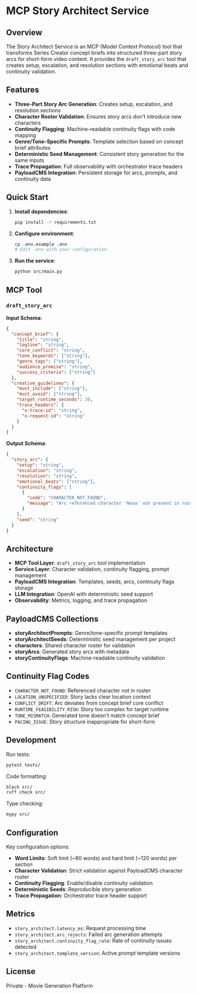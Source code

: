 # MCP Story Architect Service

## Overview

The Story Architect Service is an MCP (Model Context Protocol) tool that transforms Series Creator concept briefs into structured three-part story arcs for short-form video content. It provides the `draft_story_arc` tool that creates setup, escalation, and resolution sections with emotional beats and continuity validation.

## Features

- **Three-Part Story Arc Generation**: Creates setup, escalation, and resolution sections
- **Character Roster Validation**: Ensures story arcs don't introduce new characters
- **Continuity Flagging**: Machine-readable continuity flags with code mapping
- **Genre/Tone-Specific Prompts**: Template selection based on concept brief attributes
- **Deterministic Seed Management**: Consistent story generation for the same inputs
- **Trace Propagation**: Full observability with orchestrator trace headers
- **PayloadCMS Integration**: Persistent storage for arcs, prompts, and continuity data

## Quick Start

1. **Install dependencies**:
   ```bash
   pip install -r requirements.txt
   ```

2. **Configure environment**:
   ```bash
   cp .env.example .env
   # Edit .env with your configuration
   ```

3. **Run the service**:
   ```bash
   python src/main.py
   ```

## MCP Tool

### `draft_story_arc`

**Input Schema**:
```json
{
  "concept_brief": {
    "title": "string",
    "logline": "string", 
    "core_conflict": "string",
    "tone_keywords": ["string"],
    "genre_tags": ["string"],
    "audience_promise": "string",
    "success_criteria": ["string"]
  },
  "creative_guidelines": {
    "must_include": ["string"],
    "must_avoid": ["string"],
    "target_runtime_seconds": 30,
    "trace_headers": {
      "x-trace-id": "string",
      "x-request-id": "string"
    }
  }
}
```

**Output Schema**:
```json
{
  "story_arc": {
    "setup": "string",
    "escalation": "string", 
    "resolution": "string",
    "emotional_beats": ["string"],
    "continuity_flags": [
      {
        "code": "CHARACTER_NOT_FOUND",
        "message": "Arc referenced character 'Nova' not present in roster"
      }
    ],
    "seed": "string"
  }
}
```

## Architecture

- **MCP Tool Layer**: `draft_story_arc` tool implementation
- **Service Layer**: Character validation, continuity flagging, prompt management
- **PayloadCMS Integration**: Templates, seeds, arcs, continuity flags storage
- **LLM Integration**: OpenAI with deterministic seed support
- **Observability**: Metrics, logging, and trace propagation

## PayloadCMS Collections

- **storyArchitectPrompts**: Genre/tone-specific prompt templates
- **storyArchitectSeeds**: Deterministic seed management per project
- **characters**: Shared character roster for validation
- **storyArcs**: Generated story arcs with metadata
- **storyContinuityFlags**: Machine-readable continuity validation

## Continuity Flag Codes

- `CHARACTER_NOT_FOUND`: Referenced character not in roster
- `LOCATION_UNSPECIFIED`: Story lacks clear location context
- `CONFLICT_DRIFT`: Arc deviates from concept brief core conflict
- `RUNTIME_FEASIBILITY_RISK`: Story too complex for target runtime
- `TONE_MISMATCH`: Generated tone doesn't match concept brief
- `PACING_ISSUE`: Story structure inappropriate for short-form

## Development

Run tests:
```bash
pytest tests/
```

Code formatting:
```bash
black src/
ruff check src/
```

Type checking:
```bash
mypy src/
```

## Configuration

Key configuration options:

- **Word Limits**: Soft limit (~80 words) and hard limit (~120 words) per section
- **Character Validation**: Strict validation against PayloadCMS character roster
- **Continuity Flagging**: Enable/disable continuity validation
- **Deterministic Seeds**: Reproducible story generation
- **Trace Propagation**: Orchestrator trace header support

## Metrics

- `story_architect.latency_ms`: Request processing time
- `story_architect.arc_rejects`: Failed arc generation attempts
- `story_architect.continuity_flag_rate`: Rate of continuity issues detected
- `story_architect.template_version`: Active prompt template versions

## License

Private - Movie Generation Platform